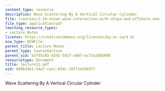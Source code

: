 ```yaml
---
content_type: resource
description: Wave Scattering By A Vertical Circular Cylinder
file: /courses/2-24-ocean-wave-interaction-with-ships-and-offshore-energy-systems-13-022-spring-2002/6d9b246154a7cacc63dc28771e5d4377_lecture12.pdf
file_type: application/pdf
learning_resource_types:
- Lecture Notes
license: https://creativecommons.org/licenses/by-nc-sa/4.0/
ocw_type: OCWFile
parent_title: Lecture Notes
parent_type: CourseSection
parent_uid: b1f55c02-d242-5d17-a987-ec73a18bb098
resourcetype: Document
title: lecture12.pdf
uid: 6d9b2461-54a7-cacc-63dc-28771e5d4377
---
```

Wave Scattering By A Vertical Circular Cylinder